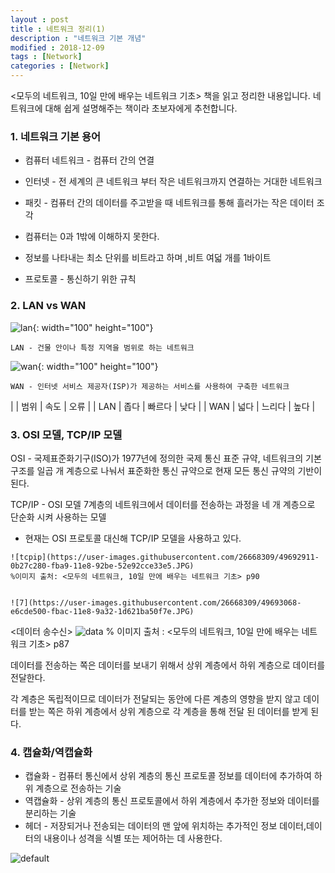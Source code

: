 ```yaml
---
layout : post 
title : 네트워크 정리(1)
description : "네트워크 기본 개념"
modified : 2018-12-09
tags : [Network]
categories : [Network]
---
```







<모두의 네트워크, 10일 만에 배우는 네트워크 기초> 책을 읽고 정리한 내용입니다.
네트워크에 대해 쉽게 설명해주는 책이라 초보자에게 추천합니다. 
 
 
### 1. 네트워크 기본 용어   

 * 컴퓨터 네트워크 - 컴퓨터 간의 연결 
 * 인터넷 - 전 세계의 큰 네트워크 부터 작은 네트워크까지 연결하는 거대한 네트워크
 * 패킷 - 컴퓨터 간의 데이터를 주고받을 때 네트워크를 통해 흘러가는 작은 데이터 조각 
 
 * 컴퓨터는 0과 1밖에 이해하지 못한다. 
 * 정보를 나타내는 최소 단위를 비트라고 하며 ,비트 여덟 개를 1바이트 
 
 * 프로토콜 - 통신하기 위한 규칙 

### 2. LAN vs WAN 

  
   ![lan](https://user-images.githubusercontent.com/26668309/49692583-7372a600-fba1-11e8-81cf-9ba8d291007d.JPG){: width="100" height="100"}
    
    LAN - 건물 안이나 특정 지역을 범위로 하는 네트워크 

   ![wan](https://user-images.githubusercontent.com/26668309/49692618-85087d80-fba2-11e8-9f30-a78ed967c112.JPG){: width="100" height="100"}

    WAN - 인터넷 서비스 제공자(ISP)가 제공하는 서비스를 사용하여 구축한 네트워크 
   
   |      |  범위 |  속도   | 오류 |
   | LAN  |  좁다 |  빠르다 | 낮다 |
   | WAN  |  넓다 |  느리다 | 높다 | 
   

### 3. OSI 모델, TCP/IP 모델 

   OSI - 국제표준화기구(ISO)가 1977년에 정의한 국제 통신 표준 규약, 네트워크의 기본 구조를 일곱 개 계층으로 나눠서 표준화한 통신 규약으로 현재 모든 통신 규약의 기반이 된다. 
   
   TCP/IP - OSI 모델 7계층의 네트워크에서 데이터를 전송하는 과정을 네 개 계층으로 단순화 시켜 사용하는 모델 
   - 현재는 OSI 프로토콜 대신해 TCP/IP 모델을 사용하고 있다. 
   
  
    ![tcpip](https://user-images.githubusercontent.com/26668309/49692911-0b27c280-fba9-11e8-92be-52e92cce33e5.JPG)
    %이미지 출처: <모두의 네트워크, 10일 만에 배우는 네트워크 기초> p90
    
    
    ![7](https://user-images.githubusercontent.com/26668309/49693068-e6cde500-fbac-11e8-9a32-1d621ba50f7e.JPG)
    
  
   <데이터 송수신>
   ![data](https://user-images.githubusercontent.com/26668309/49692865-9acc7180-fba7-11e8-86f9-cf3f481110eb.JPG)
   % 이미지 출처 : <모두의 네트워크, 10일 만에 배우는 네트워크 기초> p87
      
   데이터를 전송하는 쪽은 데이터를 보내기 위해서 상위 계층에서 하위 계층으로 데이터를 전달한다. 
   
   각 계층은 독립적이므로 데이터가 전달되는 동안에 다른 계층의 영향을 받지 않고 데이터를 받는 쪽은 하위 계층에서 상위 계층으로 각 계층을 통해 전달    된 데이터를 받게 된다. 

  

### 4. 캡슐화/역캡슐화 

  * 캡슐화 - 컴퓨터 통신에서 상위 계층의 통신 프로토콜 정보를 데이터에 추가하여  하위 계층으로 전송하는 기술 
  * 역캡슐화 - 상위 계층의 통신 프로토콜에서 하위 계층에서 추가한 정보와 데이터를 분리하는 기술 
  * 헤더 - 저장되거나 전송되는 데이터의 맨 앞에 위치하는 추가적인 정보 데이터,데이터의 내용이나 성격을 식별 또는 제어하는 데 사용한다. 
  
  
  ![default](https://user-images.githubusercontent.com/26668309/49693175-fcdca500-fbae-11e8-96d5-bbe82551f907.JPG)

   
    


   
   
   
 






